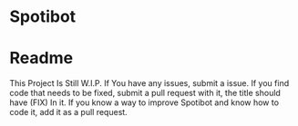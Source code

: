 # Spotibot
# Readme


This Project Is Still W.I.P.
If You have any issues, submit a issue.
If you find code that needs to be fixed, submit a pull request with it, the title should have (FIX) In it.
If you know a way to improve Spotibot and know how to code it, add it as a pull request.

